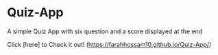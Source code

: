 # Quiz-App
A simple Quiz App with six question and a score displayed at the end


Click [here] to Check it out! (https://farahhossam10.github.io/Quiz-App/)

